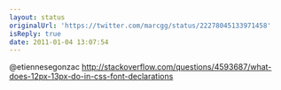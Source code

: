 ```yaml
---
layout: status
originalUrl: 'https://twitter.com/marcgg/status/22278045133971458'
isReply: true
date: 2011-01-04 13:07:54
---
```


@etiennesegonzac http://stackoverflow.com/questions/4593687/what-does-12px-13px-do-in-css-font-declarations

